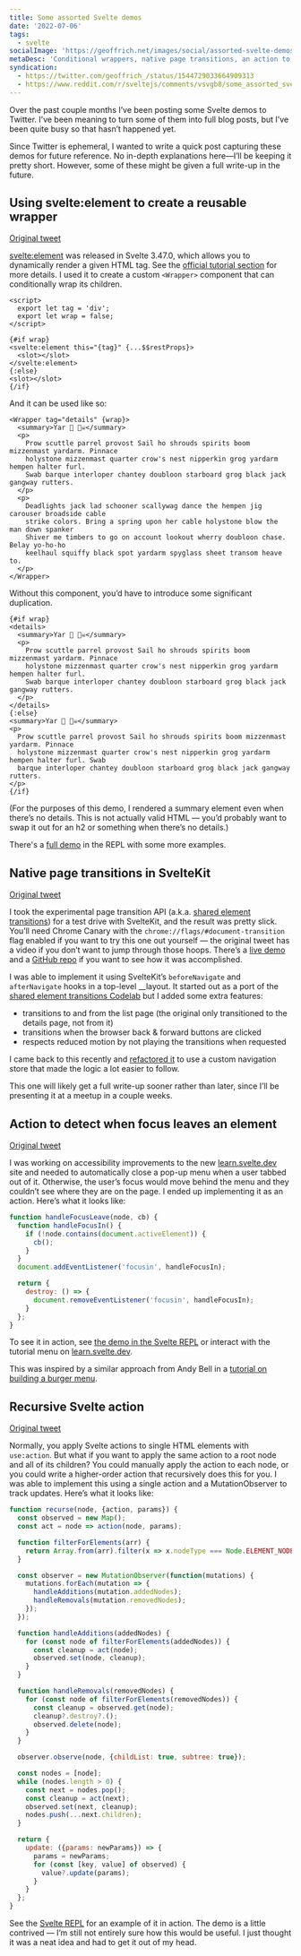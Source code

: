 ```yaml
---
title: Some assorted Svelte demos
date: '2022-07-06'
tags:
  - svelte
socialImage: 'https://geoffrich.net/images/social/assorted-svelte-demos.png'
metaDesc: 'Conditional wrappers, native page transitions, an action to detect focus leaving, and a recursive action.'
syndication:
  - https://twitter.com/geoffrich_/status/1544729033664909313
  - https://www.reddit.com/r/sveltejs/comments/vsvgb8/some_assorted_svelte_demos_conditional_wrappers/
---
```


Over the past couple months I’ve been posting some Svelte demos to Twitter. I’ve been meaning to turn some of them into full blog posts, but I’ve been quite busy so that hasn’t happened yet.

Since Twitter is ephemeral, I wanted to write a quick post capturing these demos for future reference. No in-depth explanations here&mdash;I’ll be keeping it pretty short. However, some of these might be given a full write-up in the future.

## Using svelte:element to create a reusable wrapper

[Original tweet](https://twitter.com/geoffrich_/status/1525167882396569601)

[svelte:element](https://svelte.dev/docs#template-syntax-svelte-element) was released in Svelte 3.47.0, which allows you to dynamically render a given HTML tag. See the [official tutorial section](https://svelte.dev/tutorial/svelte-element) for more details. I used it to create a custom `<Wrapper>` component that can conditionally wrap its children.

```svelte
<script>
  export let tag = 'div';
  export let wrap = false;
</script>

{#if wrap}
<svelte:element this="{tag}" {...$$restProps}>
  <slot></slot>
</svelte:element>
{:else}
<slot></slot>
{/if}
```

And it can be used like so:

```svelte
<Wrapper tag="details" {wrap}>
  <summary>Yar 🦜 🏴‍☠️</summary>
  <p>
    Prow scuttle parrel provost Sail ho shrouds spirits boom mizzenmast yardarm. Pinnace
    holystone mizzenmast quarter crow's nest nipperkin grog yardarm hempen halter furl.
    Swab barque interloper chantey doubloon starboard grog black jack gangway rutters.
  </p>
  <p>
    Deadlights jack lad schooner scallywag dance the hempen jig carouser broadside cable
    strike colors. Bring a spring upon her cable holystone blow the man down spanker
    Shiver me timbers to go on account lookout wherry doubloon chase. Belay yo-ho-ho
    keelhaul squiffy black spot yardarm spyglass sheet transom heave to.
  </p>
</Wrapper>
```

Without this component, you’d have to introduce some significant duplication.

```svelte
{#if wrap}
<details>
  <summary>Yar 🦜 🏴‍☠️</summary>
  <p>
    Prow scuttle parrel provost Sail ho shrouds spirits boom mizzenmast yardarm. Pinnace
    holystone mizzenmast quarter crow's nest nipperkin grog yardarm hempen halter furl.
    Swab barque interloper chantey doubloon starboard grog black jack gangway rutters.
  </p>
</details>
{:else}
<summary>Yar 🦜 🏴‍☠️</summary>
<p>
  Prow scuttle parrel provost Sail ho shrouds spirits boom mizzenmast yardarm. Pinnace
  holystone mizzenmast quarter crow's nest nipperkin grog yardarm hempen halter furl. Swab
  barque interloper chantey doubloon starboard grog black jack gangway rutters.
</p>
{/if}
```

(For the purposes of this demo, I rendered a summary element even when there’s no details. This is not actually valid HTML &mdash; you’d probably want to swap it out for an h2 or something when there’s no details.)

There's a [full demo](https://svelte.dev/repl/983851f4fb7044e8b5d66a53ca0b356b?version=3.48.0) in the REPL with some more examples.

## Native page transitions in SvelteKit

[Original tweet](https://twitter.com/geoffrich_/status/1534980702785003520)

I took the experimental page transition API (a.k.a. [shared element transitions](https://github.com/WICG/shared-element-transitions)) for a test drive with SvelteKit, and the result was pretty slick. You’ll need Chrome Canary with the `chrome://flags/#document-transition` flag enabled if you want to try this one out yourself &mdash; the original tweet has a video if you don’t want to jump through those hoops. There’s a [live demo](https://sveltekit-shared-element-transitions-codelab.vercel.app/fruits) and a [GitHub repo](https://github.com/geoffrich/sveltekit-shared-element-transitions) if you want to see how it was accomplished.

I was able to implement it using SvelteKit’s `beforeNavigate` and `afterNavigate` hooks in a top-level \_\_layout. It started out as a port of the [shared element transitions Codelab](https://codelabs.developers.google.com/create-an-instant-and-seamless-web-app#5) but I added some extra features:

- transitions to and from the list page (the original only transitioned to the details page, not from it)
- transitions when the browser back & forward buttons are clicked
- respects reduced motion by not playing the transitions when requested

I came back to this recently and [refactored it](https://github.com/geoffrich/sveltekit-shared-element-transitions/commit/7de6f37bd07f9dd69af2e0bb59e4285f879d2143) to use a custom navigation store that made the logic a lot easier to follow.

This one will likely get a full write-up sooner rather than later, since I’ll be presenting it at a meetup in a couple weeks.

## Action to detect when focus leaves an element

[Original tweet](https://twitter.com/geoffrich_/status/1537125628327038976)

I was working on accessibility improvements to the new [learn.svelte.dev](https://learn.svelte.dev) site and needed to automatically close a pop-up menu when a user tabbed out of it. Otherwise, the user’s focus would move behind the menu and they couldn’t see where they are on the page. I ended up implementing it as an action. Here’s what it looks like:

```js
function handleFocusLeave(node, cb) {
  function handleFocusIn() {
    if (!node.contains(document.activeElement)) {
      cb();
    }
  }
  document.addEventListener('focusin', handleFocusIn);

  return {
    destroy: () => {
      document.removeEventListener('focusin', handleFocusIn);
    }
  };
}
```

To see it in action, see [the demo in the Svelte REPL](https://svelte.dev/repl/77100d6479594811a833eff2315dd1f4?version=3.48.0) or interact with the tutorial menu on [learn.svelte.dev](https://learn.svelte.dev).

This was inspired by a similar approach from Andy Bell in a [tutorial on building a burger menu](https://piccalil.li/tutorial/build-a-fully-responsive-progressively-enhanced-burger-menu/#:~:text=The%20next%20part%20is%20an,force%20the%20menu%20closed%2C%20immediately.).

## Recursive Svelte action

[Original tweet](https://twitter.com/geoffrich_/status/1542176620303118336)

Normally, you apply Svelte actions to single HTML elements with `use:action`. But what if you want to apply the same action to a root node and all of its children? You could manually apply the action to each node, or you could write a higher-order action that recursively does this for you. I was able to implement this using a single action and a MutationObserver to track updates. Here’s what it looks like:

```js
function recurse(node, {action, params}) {
  const observed = new Map();
  const act = node => action(node, params);

  function filterForElements(arr) {
    return Array.from(arr).filter(x => x.nodeType === Node.ELEMENT_NODE);
  }

  const observer = new MutationObserver(function(mutations) {
    mutations.forEach(mutation => {
      handleAdditions(mutation.addedNodes);
      handleRemovals(mutation.removedNodes);
    });
  });

  function handleAdditions(addedNodes) {
    for (const node of filterForElements(addedNodes)) {
      const cleanup = act(node);
      observed.set(node, cleanup);
    }
  }

  function handleRemovals(removedNodes) {
    for (const node of filterForElements(removedNodes)) {
      const cleanup = observed.get(node);
      cleanup?.destroy?.();
      observed.delete(node);
    }
  }

  observer.observe(node, {childList: true, subtree: true});

  const nodes = [node];
  while (nodes.length > 0) {
    const next = nodes.pop();
    const cleanup = act(next);
    observed.set(next, cleanup);
    nodes.push(...next.children);
  }

  return {
    update: ({params: newParams}) => {
      params = newParams;
      for (const [key, value] of observed) {
        value?.update(params);
      }
    }
  };
}
```

See the [Svelte REPL](https://svelte.dev/repl/b7c95fd6876d4d7382777fa6d1a31117?version=3.48.0) for an example of it in action. The demo is a little contrived &mdash; I’m still not entirely sure how this would be useful. I just thought it was a neat idea and had to get it out of my head.
